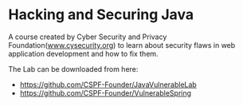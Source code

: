 # Hacking and Securing Java

A course created by Cyber Security and Privacy Foundation(www.cysecurity.org) to learn about security flaws in web application development and how to fix them.

The Lab can be downloaded from here:
* https://github.com/CSPF-Founder/JavaVulnerableLab
* https://github.com/CSPF-Founder/VulnerableSpring

